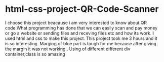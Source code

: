# html-css-project-QR-Code-Scanner
I choose this project beacause i am very interested to know about QR code.What programming has done that we can easily scan and pay money or go a website or sending files and receving files etc and how its work.
I used html and css to make this project. 
This project took me 3 hours and it is so interesting.
Marging of blue part is tough for me because after giving the margin it was not working .
Using of different different div container,class is so amazing
